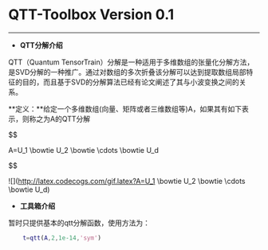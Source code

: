 ﻿# QTT-Toolbox  Version 0.1



---

 - **QTT分解介绍**

 QTT（Quantum TensorTrain）分解是一种适用于多维数组的张量化分解方法，是SVD分解的一种推广。通过对数组的多次折叠该分解可以达到提取数组局部特征的目的，而且基于SVD的分解算法已经有论文阐述了其与小波变换之间的关系。

**定义：**给定一个多维数组(向量、矩阵或者三维数组等)A，如果其有如下表示，则称之为A的QTT分解

$$

A=U_1 \bowtie U_2 \bowtie \cdots \bowtie U_d

$$

![](http://latex.codecogs.com/gif.latex?A=U_1 \bowtie U_2 \bowtie \cdots \bowtie U_d)

- **工具箱介绍**

暂时只提供基本的qtt分解函数，使用方法为：

```MATLAB
    t=qtt(A,2,1e-14,'sym')
```
